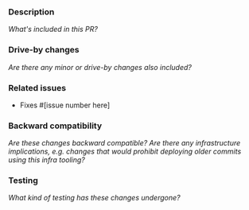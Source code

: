 ### Description

_What's included in this PR?_

### Drive-by changes

_Are there any minor or drive-by changes also included?_

### Related issues

- Fixes #[issue number here]

### Backward compatibility

_Are these changes backward compatible?_
_Are there any infrastructure implications, e.g. changes that would prohibit deploying older commits using this infra tooling?_

### Testing

_What kind of testing has these changes undergone?_
